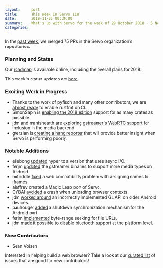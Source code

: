 ```yaml
---
layout:     post
title:      This Week In Servo 118
date:       2018-11-05 00:30:00
summary:    What's up with Servo for the week of 29 October 2018 - 5 November 2018
categories:
---
```


In the [past week](https://github.com/pulls?utf8=%E2%9C%93&q=is%3Apr+is%3Amerged+closed%3A2018-10-29..2018-11-05+user%3Aservo+),
we merged 75 PRs in the Servo organization's repositories.

### Planning and Status

Our [roadmap](https://github.com/servo/servo/wiki/Roadmap) is available online, including the overall plans for 2018.

This week's status updates are [here](https://www.standu.ps/project/servo/).

### Exciting Work in Progress

- Thanks to the work of pyfisch and many other contributors, we are [almost ready](https://github.com/servo/servo/issues/21373) to enable rustfmt on CI.
- SimonSapin is [enabling the 2018 edition](https://github.com/servo/servo/pull/22083) support for as many crates as possible.
- jdm and manishearth are [exploring gstreamer's WebRTC support](https://github.com/servo/media/compare/master...jdm:watever) for inclusion in the media backend
- gterzian is [creating a hang reporter](https://github.com/servo/servo/pull/21673) that will provide better insight when Servo is performing poorly.

### Notable Additions

- eijebong [updated](https://github.com/servo/servo/pull/21644) hyper to a version that uses async I/O.
- ferjm [updated](https://github.com/servo/servo/pull/21864) the gstreamer binaries to support more media types on Android.
- notriddle [fixed](https://github.com/servo/servo/pull/21976) a web compatibility problem with assigning names to iframes.
- ajeffrey [created](https://github.com/servo/servo/pull/21985) a Magic Leap port of Servo.
- CYBAI [avoided](https://github.com/servo/servo/pull/21988) a crash when unloading browser contexts.
- jdm [worked around](https://github.com/servo/gleam/pull/175) an incorrectly implemented GL API on older Android devices.
- paulrouget [added](https://github.com/servo/servo/pull/22021) a shutdown synchronization mechanism for the Android port.
- ferjm [implemented](https://github.com/servo/servo/pull/22024) byte-range seeking for file URLs.
- jdm [made](https://github.com/servo/servo/pull/22060) it possible to disable bluetooth support at the platform level.

### New Contributors

- Sean Voisen

Interested in helping build a web browser? Take a look at our [curated list](https://starters.servo.org/) of issues that are good for new contributors!
